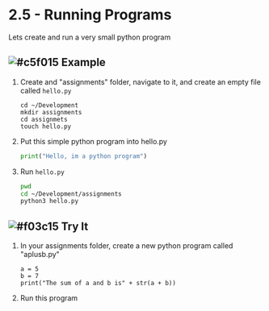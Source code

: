 # 2.5 - Running Programs

Lets create and run a very small python program

## ![#c5f015](https://placehold.it/15/c5f015/000000?text=+) Example

1. Create and "assignments" folder, navigate to it, and create an empty file called `hello.py`

    ```
    cd ~/Development
    mkdir assignments
    cd assignmets
    touch hello.py
    ```

2. Put this simple python program into hello.py

    ```python
    print("Hello, im a python program")
    ```

3. Run `hello.py`

    ```bash
    pwd
    cd ~/Development/assignments
    python3 hello.py
    ```

## ![#f03c15](https://placehold.it/15/f03c15/000000?text=+) Try It

1. In your assignments folder, create a new python program called "aplusb.py"

    ```
    a = 5
    b = 7
    print("The sum of a and b is" + str(a + b))
    ```

2. Run this program
